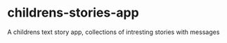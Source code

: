# childrens-stories-app
A childrens text story app, collections of intresting stories with messages
